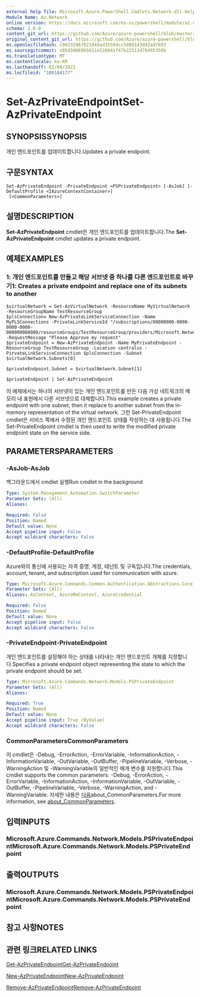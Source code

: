 ```yaml
---
external help file: Microsoft.Azure.PowerShell.Cmdlets.Network.dll-Help.xml
Module Name: Az.Network
online version: https://docs.microsoft.com/en-us/powershell/module/az.network/set-azprivateendpoint
schema: 2.0.0
content_git_url: https://github.com/Azure/azure-powershell/blob/master/src/Network/Network/help/Set-AzPrivateEndpoint.md
original_content_git_url: https://github.com/Azure/azure-powershell/blob/master/src/Network/Network/help/Set-AzPrivateEndpoint.md
ms.openlocfilehash: c90332967621d4dad35594cc5080143d42a47693
ms.sourcegitcommit: c05d3d669b5631e526841f47b22513d78495350b
ms.translationtype: MT
ms.contentlocale: ko-KR
ms.lasthandoff: 02/09/2021
ms.locfileid: "100184177"
---
```

# <span data-ttu-id="006a5-101">Set-AzPrivateEndpoint</span><span class="sxs-lookup"><span data-stu-id="006a5-101">Set-AzPrivateEndpoint</span></span>

## <span data-ttu-id="006a5-102">SYNOPSIS</span><span class="sxs-lookup"><span data-stu-id="006a5-102">SYNOPSIS</span></span>
<span data-ttu-id="006a5-103">개인 엔드포인트를 업데이트합니다.</span><span class="sxs-lookup"><span data-stu-id="006a5-103">Updates a private endpoint.</span></span>

## <span data-ttu-id="006a5-104">구문</span><span class="sxs-lookup"><span data-stu-id="006a5-104">SYNTAX</span></span>

```
Set-AzPrivateEndpoint -PrivateEndpoint <PSPrivateEndpoint> [-AsJob] [-DefaultProfile <IAzureContextContainer>]
 [<CommonParameters>]
```

## <span data-ttu-id="006a5-105">설명</span><span class="sxs-lookup"><span data-stu-id="006a5-105">DESCRIPTION</span></span>
<span data-ttu-id="006a5-106">**Set-AzPrivateEndpoint** cmdlet은 개인 엔드포인트를 업데이트합니다.</span><span class="sxs-lookup"><span data-stu-id="006a5-106">The **Set-AzPrivateEndpoint** cmdlet updates a private endpoint.</span></span>

## <span data-ttu-id="006a5-107">예제</span><span class="sxs-lookup"><span data-stu-id="006a5-107">EXAMPLES</span></span>

### <span data-ttu-id="006a5-108">1: 개인 엔드포인트를 만들고 해당 서브넷 중 하나를 다른 엔드포인트로 바꾸기</span><span class="sxs-lookup"><span data-stu-id="006a5-108">1: Creates a private endpoint and replace one of its subnets to another</span></span>
```
$virtualNetwork = Get-AzVirtualNetwork -ResourceName MyVirtualNetwork -ResourceGroupName TestResourceGroup
$plsConnection= New-AzPrivateLinkServiceConnection -Name MyPLSConnections -PrivateLinkServiceId "/subscriptions/00000000-0000-0000-0000-000000000000/resourceGroups/TestResourceGroup/providers/Microsoft.Network/privateLinkServices/privateLinkService" -RequestMessage "Please Approve my request"
$privateEndpoint = New-AzPrivateEndpoint -Name MyPrivateEndpoint -ResourceGroup TestResourceGroup -Location centralus -PirvateLinkServiceConnection $plsConnection -Subnet $virtualNetwork.Subnets[0]

$privateEndpoint.Subnet = $virtualNetwork.Subnet[1]

$privateEndpoint | Set-AzPrivateEndpoint
```

<span data-ttu-id="006a5-109">이 예제에서는 하나의 서브넷이 있는 개인 엔드포인트를 만든 다음 가상 네트워크의 메모리 내 표현에서 다른 서브넷으로 대체합니다.</span><span class="sxs-lookup"><span data-stu-id="006a5-109">This example creates a private endpoint with one subnet, then it replace to another subnet from the in-memory representation of the virtual network.</span></span> <span data-ttu-id="006a5-110">그런 Set-PrivateEndpoint cmdlet은 서비스 쪽에서 수정된 개인 엔드포인트 상태를 작성하는 데 사용됩니다.</span><span class="sxs-lookup"><span data-stu-id="006a5-110">The Set-PrivateEndpoint cmdlet is then used to write the modified private endpoint state on the service side.</span></span> 

## <span data-ttu-id="006a5-111">PARAMETERS</span><span class="sxs-lookup"><span data-stu-id="006a5-111">PARAMETERS</span></span>

### <span data-ttu-id="006a5-112">-AsJob</span><span class="sxs-lookup"><span data-stu-id="006a5-112">-AsJob</span></span>
<span data-ttu-id="006a5-113">백그라운드에서 cmdlet 실행</span><span class="sxs-lookup"><span data-stu-id="006a5-113">Run cmdlet in the background</span></span>

```yaml
Type: System.Management.Automation.SwitchParameter
Parameter Sets: (All)
Aliases:

Required: False
Position: Named
Default value: None
Accept pipeline input: False
Accept wildcard characters: False
```

### <span data-ttu-id="006a5-114">-DefaultProfile</span><span class="sxs-lookup"><span data-stu-id="006a5-114">-DefaultProfile</span></span>
<span data-ttu-id="006a5-115">Azure와의 통신에 사용되는 자격 증명, 계정, 테넌트 및 구독입니다.</span><span class="sxs-lookup"><span data-stu-id="006a5-115">The credentials, account, tenant, and subscription used for communication with azure.</span></span>

```yaml
Type: Microsoft.Azure.Commands.Common.Authentication.Abstractions.Core.IAzureContextContainer
Parameter Sets: (All)
Aliases: AzContext, AzureRmContext, AzureCredential

Required: False
Position: Named
Default value: None
Accept pipeline input: False
Accept wildcard characters: False
```

### <span data-ttu-id="006a5-116">-PrivateEndpoint</span><span class="sxs-lookup"><span data-stu-id="006a5-116">-PrivateEndpoint</span></span>
<span data-ttu-id="006a5-117">개인 엔드포인트를 설정해야 하는 상태를 나타내는 개인 엔드포인트 개체를 지정합니다.</span><span class="sxs-lookup"><span data-stu-id="006a5-117">Specifies a private endpoint object representing the state to which the private endpoint should be set.</span></span>

```yaml
Type: Microsoft.Azure.Commands.Network.Models.PSPrivateEndpoint
Parameter Sets: (All)
Aliases:

Required: True
Position: Named
Default value: None
Accept pipeline input: True (ByValue)
Accept wildcard characters: False
```

### <span data-ttu-id="006a5-118">CommonParameters</span><span class="sxs-lookup"><span data-stu-id="006a5-118">CommonParameters</span></span>
<span data-ttu-id="006a5-119">이 cmdlet은 -Debug, -ErrorAction, -ErrorVariable, -InformationAction, -InformationVariable, -OutVariable, -OutBuffer, -PipelineVariable, -Verbose, -WarningAction 및 -WarningVariable의 일반적인 매개 변수를 지원합니다.</span><span class="sxs-lookup"><span data-stu-id="006a5-119">This cmdlet supports the common parameters: -Debug, -ErrorAction, -ErrorVariable, -InformationAction, -InformationVariable, -OutVariable, -OutBuffer, -PipelineVariable, -Verbose, -WarningAction, and -WarningVariable.</span></span> <span data-ttu-id="006a5-120">자세한 내용은 [다음](http://go.microsoft.com/fwlink/?LinkID=113216)about_CommonParameters.</span><span class="sxs-lookup"><span data-stu-id="006a5-120">For more information, see [about_CommonParameters](http://go.microsoft.com/fwlink/?LinkID=113216).</span></span>

## <span data-ttu-id="006a5-121">입력</span><span class="sxs-lookup"><span data-stu-id="006a5-121">INPUTS</span></span>

### <span data-ttu-id="006a5-122">Microsoft.Azure.Commands.Network.Models.PSPrivateEndpoint</span><span class="sxs-lookup"><span data-stu-id="006a5-122">Microsoft.Azure.Commands.Network.Models.PSPrivateEndpoint</span></span>

## <span data-ttu-id="006a5-123">출력</span><span class="sxs-lookup"><span data-stu-id="006a5-123">OUTPUTS</span></span>

### <span data-ttu-id="006a5-124">Microsoft.Azure.Commands.Network.Models.PSPrivateEndpoint</span><span class="sxs-lookup"><span data-stu-id="006a5-124">Microsoft.Azure.Commands.Network.Models.PSPrivateEndpoint</span></span>

## <span data-ttu-id="006a5-125">참고 사항</span><span class="sxs-lookup"><span data-stu-id="006a5-125">NOTES</span></span>

## <span data-ttu-id="006a5-126">관련 링크</span><span class="sxs-lookup"><span data-stu-id="006a5-126">RELATED LINKS</span></span>

[<span data-ttu-id="006a5-127">Get-AzPrivateEndpoint</span><span class="sxs-lookup"><span data-stu-id="006a5-127">Get-AzPrivateEndpoint</span></span>](./Get-AzPrivateEndpoint.md)

[<span data-ttu-id="006a5-128">New-AzPrivateEndpoint</span><span class="sxs-lookup"><span data-stu-id="006a5-128">New-AzPrivateEndpoint</span></span>](./New-AzPrivateEndpoint.md)

[<span data-ttu-id="006a5-129">Remove-AzPrivateEndpoint</span><span class="sxs-lookup"><span data-stu-id="006a5-129">Remove-AzPrivateEndpoint</span></span>](./Remove-AzPrivateEndpoint.md)


